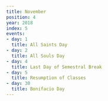 ```yaml
---
title: November
position: 4
year: 2018
index: 5
events:
- day: 1
  title: All Saints Day
- day: 2
  title: All Souls Day
- day: 4
  title: Last Day of Semestral Break
- day: 5
  title: Resumption of Classes
- day: 30
  title: Bonifacio Day
---
```


